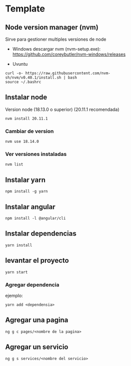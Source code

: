 # Template
## Node version manager (nvm)
Sirve para gestioner multiples versiones de node
* Windows
descargar nvm (nvm-setup.exe): https://github.com/coreybutler/nvm-windows/releases

* Uvuntu
```console
curl -o- https://raw.githubusercontent.com/nvm-sh/nvm/v0.40.1/install.sh | bash
source ~/.bashrc
```

## Instalar node
Version node (18.13.0 o superior) (20.11.1 recomendada)

```console
nvm install 20.11.1
```
### Cambiar de version

```console
nvm use 18.14.0
```

### Ver versiones instaladas
```
nvm list
```

## Instalar yarn
```console
npm install -g yarn
```

## Instalar angular
```console
npm install -l @angular/cli
```

## Instalar dependencias
```console
yarn install
```

## levantar el proyecto
```console
yarn start
```

### Agregar dependencia
ejemplo:
```console
yarn add <dependensia>
```

## Agregar una pagina
```console
ng g c pages/<nombre de la pagina>
```

## Agregar un servicio
```console
ng g s services/<nombre del servicio>
```
